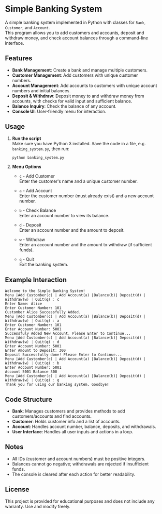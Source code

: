 # Simple Banking System

A simple banking system implemented in Python with classes for `Bank`, `Customer`, and `Account`.  
This program allows you to add customers and accounts, deposit and withdraw money, and check account balances through a command-line interface.

## Features

- **Bank Management**: Create a bank and manage multiple customers.
- **Customer Management**: Add customers with unique customer numbers.
- **Account Management**: Add accounts to customers with unique account numbers and initial balances.
- **Deposit & Withdraw**: Deposit money to and withdraw money from accounts, with checks for valid input and sufficient balance.
- **Balance Inquiry**: Check the balance of any account.
- **Console UI**: User-friendly menu for interaction.

## Usage

1. **Run the script**  
   Make sure you have Python 3 installed. Save the code in a file, e.g. `banking_system.py`, then run:

   ```bash
   python banking_system.py
   ```

2. **Menu Options**

   - `c` - Add Customer  
     Enter the customer's name and a unique customer number.

   - `a` - Add Account  
     Enter the customer number (must already exist) and a new account number.

   - `b` - Check Balance  
     Enter an account number to view its balance.

   - `d` - Deposit  
     Enter an account number and the amount to deposit.

   - `w` - Withdraw  
     Enter an account number and the amount to withdraw (if sufficient funds).

   - `q` - Quit  
     Exit the banking system.

## Example Interaction

```
Welcome to the Simple Banking System!
Menu |Add Customber(c) | Add Account(a) |Balance(b)| Deposit(d) | Withdraw(w) | Quit(q) : c
Enter Name: Alice
Enter Customer Number: 101
Customber Alice Successfully Added.
Menu |Add Customber(c) | Add Account(a) |Balance(b)| Deposit(d) | Withdraw(w) | Quit(q) : a
Enter Customer Number: 101
Enter Account Number: 5001
Successfuly Added New Account, Please Enter to Continue...
Menu |Add Customber(c) | Add Account(a) |Balance(b)| Deposit(d) | Withdraw(w) | Quit(q) : d
Enter Account Number: 5001
Enter Amount to Deposit: 300
Deposit Successfully done! Please Enter to Continue...
Menu |Add Customber(c) | Add Account(a) |Balance(b)| Deposit(d) | Withdraw(w) | Quit(q) : b
Enter Account Number: 5001
Account 5001 Balance 300
Menu |Add Customber(c) | Add Account(a) |Balance(b)| Deposit(d) | Withdraw(w) | Quit(q) : q
Thank you for using our banking system. Goodbye!
```

## Code Structure

- **Bank**: Manages customers and provides methods to add customers/accounts and find accounts.
- **Customer**: Holds customer info and a list of accounts.
- **Account**: Handles account number, balance, deposits, and withdrawals.
- **User Interface**: Handles all user inputs and actions in a loop.

## Notes

- All IDs (customer and account numbers) must be positive integers.
- Balances cannot go negative; withdrawals are rejected if insufficient funds.
- The console is cleared after each action for better readability.

## License

This project is provided for educational purposes and does not include any warranty. Use and modify freely.